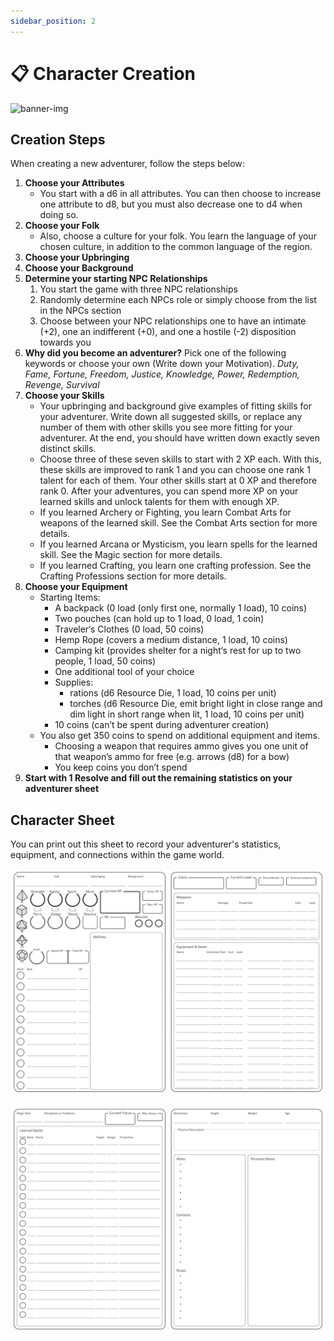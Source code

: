 ```yaml
---
sidebar_position: 2
---
```


# 📋 Character Creation

![banner-img](/img/banner/character-creation-banner.png)

## Creation Steps

When creating a new adventurer, follow the steps below:

1. **Choose your Attributes**
    - You start with a d6 in all attributes. You can then choose to increase one attribute to d8, but you must also decrease one to d4 when doing so.
2. **Choose your Folk**
    - Also, choose a culture for your folk. You learn the language of your chosen culture, in addition to the common language of the region.
3. **Choose your Upbringing**
4. **Choose your Background**
5. **Determine your starting NPC Relationships**
    1. You start the game with three NPC relationships
    2. Randomly determine each NPCs role or simply choose from the list in the NPCs section
    3. Choose between your NPC relationships one to have an intimate (+2), one an indifferent (+0), and one a hostile (-2) disposition towards you
6. **Why did you become an adventurer?**
Pick one of the following keywords or choose your own (Write down your Motivation).
*Duty, Fame, Fortune, Freedom, Justice, Knowledge, Power, Redemption, Revenge, Survival*
7. **Choose your Skills**
    - Your upbringing and background give examples of fitting skills for your adventurer. Write down all suggested skills, or replace any number of them with other skills you see more fitting for your adventurer. At the end, you should have written down exactly seven distinct skills.
    - Choose three of these seven skills to start with 2 XP each. With this, these skills are improved to rank 1 and you can choose one rank 1 talent for each of them. Your other skills start at 0 XP and therefore rank 0. After your adventures, you can spend more XP on your learned skills and unlock talents for them with enough XP.
    - If you learned Archery or Fighting, you learn Combat Arts for weapons of the learned skill. See the Combat Arts section for more details.
    - If you learned Arcana or Mysticism, you learn spells for the learned skill. See the Magic section for more details.
    - If you learned Crafting, you learn one crafting profession. See the Crafting Professions section for more details.
8. **Choose your Equipment**
    - Starting Items:
        - A backpack (0 load (only first one, normally 1 load), 10 coins)
        - Two pouches (can hold up to 1 load, 0 load, 1 coin)
        - Traveler‘s Clothes (0 load, 50 coins)
        - Hemp Rope (covers a medium distance, 1 load, 10 coins)
        - Camping kit (provides shelter for a night‘s rest for up to two people, 1 load, 50 coins)
        - One additional tool of your choice
        - Supplies:
            - rations (d6 Resource Die, 1 load, 10 coins per unit)
            - torches (d6 Resource Die, emit bright light in close range and dim light in short range when lit, 1 load, 10 coins per unit)
        - 10 coins (can’t be spent during adventurer creation)
    - You also get 350 coins to spend on additional equipment and items.
        - Choosing a weapon that requires ammo gives you one unit of that weapon’s ammo for free (e.g. arrows (d8) for a bow)
        - You keep coins you don’t spend
9. **Start with 1 Resolve and fill out the remaining statistics on your adventurer sheet**

## Character Sheet

You can print out this sheet to record your adventurer's statistics, equipment, and connections within the game world.

![](./img/character-sheet-p1.jpg)

![](./img/character-sheet-p2.jpg)
